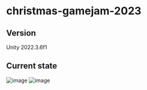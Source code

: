 # christmas-gamejam-2023

## Version
Unity 2022.3.6f1

## Current state

![image](https://github.com/Haiwei1027/christmas-gamejam-2023/assets/46671035/c5491ca6-fe43-45a5-96c4-58ce865cab1b)
![image](https://github.com/Haiwei1027/christmas-gamejam-2023/assets/46671035/fb3f1988-6752-47e4-8ac9-5fcb12fd4341)
